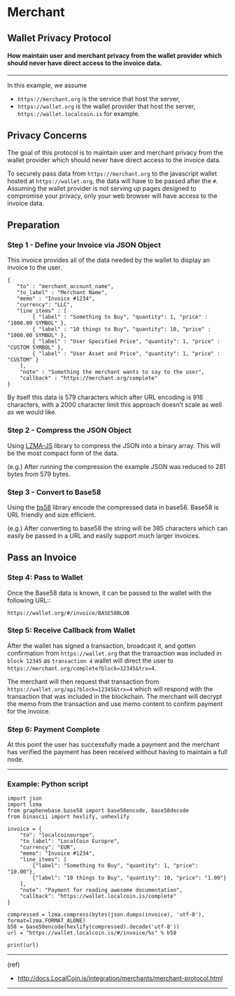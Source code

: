# Merchant

## Wallet Privacy  Protocol
#### How maintain user and merchant privacy from the wallet provider which should never have direct access to the invoice data.

***

In this example, we assume

- `https://merchant.org`  is the service that host the server,
- `https://wallet.org`  is the wallet provider that host the server, `https://wallet.localcoin.is` for example.

## Privacy Concerns

The goal of this protocol is to maintain user and merchant privacy from the wallet provider which should never have direct access to the invoice data.

To securely pass data from `https://merchant.org` to the javascript wallet hosted at `https://wallet.org`, the data will have to be passed after the `#`.
Assuming the wallet provider is not serving up pages designed to compromise your privacy, only your web browser will have access to the invoice data.


## Preparation

### Step 1 - Define your Invoice via JSON Object

This invoice provides all of the data needed by the wallet to display an invoice to the user.

    {
       "to" : "merchant_account_name",
       "to_label" : "Merchant Name",
       "memo" : "Invoice #1234",
       "currency": "LLC",
       "line_items" : [
            { "label" : "Something to Buy", "quantity": 1, "price" : "1000.00 SYMBOL" },
            { "label" : "10 things to Buy", "quantity": 10, "price" : "1000.00 SYMBOL" },
            { "label" : "User Specified Price", "quantity": 1, "price" : "CUSTOM SYMBOL" },
            { "label" : "User Asset and Price", "quantity": 1, "price" : "CUSTOM" }
        ],
        "note" : "Something the merchant wants to say to the user",
        "callback" : "https://merchant.org/complete"
    }

By itself this data is 579 characters which after URL encoding is 916 characters, with a 2000 character limit this approach doesn’t scale as well as we would like.

### Step 2 - Compress the JSON Object

Using [LZMA-JS](https://github.com/nmrugg/LZMA-JS/) library to compress the JSON into a binary array. This will be the most compact form of the data.

(e.g.) After running the compression the example JSON was reduced to 281 bytes from 579 bytes.

### Step 3 - Convert to Base58

Using the [bs58](http://cryptocoinjs.com/modules/misc/bs58/) library encode the compressed data in base58. Base58 is URL friendly and size efficient.

(e.g.) After converting to base58 the string will be 385 characters which can easily be passed in a URL and easily support much larger invoices.

## Pass an Invoice

### Step 4: Pass to Wallet

Once the Base58 data is known, it can be passed to the wallet with the following URL::

    https://wallet.org/#/invoice/BASE58BLOB

### Step 5: Receive Callback from Wallet

After the wallet has signed a transaction, broadcast it, and gotten confirmation from `https://wallet.org` that the transaction was included in `block 12345` as `transaction 4` wallet will direct the user to `https://merchant.org/complete?block=12345&trx=4`.

The merchant will then request that transaction from `https://wallet.org/api?block=12345&trx=4` which will respond with the transaction that was included in the blockchain. The merchant will decrypt the memo from the transaction and use memo content to confirm payment for the invoice.

### Step 6: Payment Complete

At this point the user has successfully made a payment and the merchant has verified the payment has been received without having to maintain a full node.

***

### Example: Python script

    import json
    import lzma
    from graphenebase.base58 import base58encode, base58decode
    from binascii import hexlify, unhexlify

    invoice = {
        "to": "localcoineurope",
        "to_label": "LocalCoin Europre",
        "currency": "EUR",
        "memo": "Invoice #1234",
        "line_items": [
            {"label": "Something to Buy", "quantity": 1, "price": "10.00"},
            {"label": "10 things to Buy", "quantity": 10, "price": "1.00"}
        ],
        "note": "Payment for reading awesome documentation",
        "callback": "https://wallet.localcoin.is/complete"
    }

    compressed = lzma.compress(bytes(json.dumps(invoice), 'utf-8'), format=lzma.FORMAT_ALONE)
    b58 = base58encode(hexlify(compressed).decode('utf-8'))
    url = "https://wallet.localcoin.is/#/invoice/%s" % b58

    print(url)

***

(ref)
- http://docs.LocalCoin.is/integration/merchants/merchant-protocol.html

***

